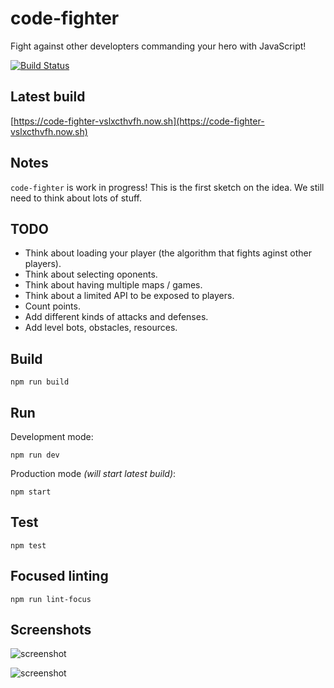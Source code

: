 # code-fighter
Fight against other developters commanding your hero with JavaScript!

[![Build Status](https://travis-ci.org/codealchemist/code-fighter.svg?branch=master)](https://travis-ci.org/codealchemist/code-fighter)

## Latest build

[https://code-fighter-vslxcthvfh.now.sh](https://code-fighter-vslxcthvfh.now.sh)


## Notes

`code-fighter` is work in progress!
This is the first sketch on the idea.
We still need to think about lots of stuff.


## TODO

- Think about loading your player (the algorithm that fights aginst other players).
- Think about selecting oponents.
- Think about having multiple maps / games.
- Think about a limited API to be exposed to players.
- Count points.
- Add different kinds of attacks and defenses.
- Add level bots, obstacles, resources.

## Build

`npm run build`


## Run

Development mode:

`npm run dev`

Production mode _(will start latest build)_:

`npm start`


## Test

`npm test`


## Focused linting

`npm run lint-focus`


## Screenshots

![screenshot](https://cldup.com/lxcfTPVn-d-1200x1200.png)

![screenshot](https://cldup.com/zLS9smEpof-3000x3000.png)
